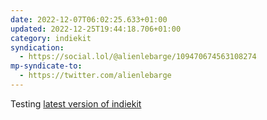 ```yaml
---
date: 2022-12-07T06:02:25.633+01:00
updated: 2022-12-25T19:44:18.706+01:00
category: indiekit
syndication:
  - https://social.lol/@alienlebarge/109470674563108274
mp-syndicate-to:
  - https://twitter.com/alienlebarge
---
```

Testing [latest version of indiekit](https://github.com/getindiekit/indiekit/releases/tag/v1.0.0-alpha.17)

